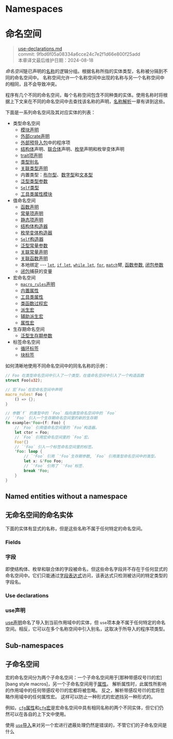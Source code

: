 # Namespaces
# 命名空间

>[use-declarations.md](https://github.com/rust-lang/reference/blob/master/src/names/namespaces.md)\
>commit: 9fbd6f05a08334a6cce24c7e2f1d66e800f25add \
>本章译文最后维护日期：2024-08-18

*命名空间*是已声明的[名称][names]的逻辑分组。根据名称所指的实体类型，名称被分隔到不同的命名空间中。
名称空间允许一个名称空间中出现的名称与另一个名称空间中的相同，且不会导致冲突。

程序有几个不同的命名空间，每个名称空间包含不同种类的实体。使用名称时将根据上下文来在不同的命名空间中去查找该名称的声明，[名称解析][name resolution]一章有讲到这些。

下面是一系列命名空间及其对应实体的列表：

* 类型命名空间
    * [模块声明][Module declarations]
    * [外部crate声明][External crate declarations]
    * [外部预导入包][External crate prelude]中的程序项
    * [结构体][Struct]声明、[联合体][union]声明、[枚举][enum]声明和枚举变体声明
    * [trait项声明][Trait item declarations]
    * [类型别名][Type aliases]
    * [关联类型声明][Associated type declarations]
    * 内置类型：[布尔型][boolean]、[数字型][numeric]和[文本型][textual]
    * [泛型类型参数][Generic type parameters]
    * [`Self`类型][`Self` type]
    * [工具类属性模块][Tool attribute modules]
* 值命名空间
    * [函数声明][Function declarations]
    * [常量项声明][Constant item declarations]
    * [静态项声明][Static item declarations]
    * [结构体构造器][Struct constructors]
    * [枚举变体构造器][Enum variant constructors]
    * [`Self`构造器][`Self` constructors]
    * [泛型常量参数][Generic const parameters]
    * [关联常量声明][Associated const declarations]
    * [关联函数声明][Associated function declarations]
    * 本地绑定 --- [`let`], [`if let`], [`while let`], [`for`], [`match`]臂, [函数参数][function parameters], [闭包参数][closure parameters]
    * [闭包][closure]捕获的变量
* 宏命名空间
    * [`macro_rules`声明][`macro_rules` declarations]
    * [内置属性][Built-in attributes]
    * [工具类属性][Tool attributes]
    * [类函数过程宏][Function-like procedural macros]
    * [派生宏][Derive macros]
    * [辅助派生宏][Derive macro helpers]
    * [属性宏][Attribute macros]
* 生存期命名空间
    * [泛型生存期参数][Generic lifetime parameters]
* 标签命名空间
    * [循环标签][Loop labels]
    * [块标签][Block labels]

如何清晰地使用不同命名空间中的同名名称的示例：

```rust
// Foo 在类型命名空间中引入了一个类型，在值命名空间中引入了一个构造函数
struct Foo(u32);

// 宏`Foo`在宏命名空间中声明
macro_rules! Foo {
    () => {};
}

// 参数`f` 的类型中的 `Foo` 指向类型命名空间中的 `Foo`
// `'Foo` 引入一个生存期命名空间里的新的生存期
fn example<'Foo>(f: Foo) {
    // `Foo` 引用值命名空间里的 `Foo`构造器。
    let ctor = Foo;
    // `Foo` 引用宏命名空间里的 `Foo`宏。
    Foo!{}
    // `'Foo` 引入一个标签命名空间里的标签。
    'Foo: loop {
        // `'Foo` 引用 `'Foo`生存期参数, `Foo` 引用类型命名空间中的类型。
        let x: &'Foo Foo;
        // `'Foo` 引用了 `'Foo`标签.
        break 'Foo;
    }
}
```

## Named entities without a namespace
## 无命名空间的命名实体

下面的实体有显式的名称，但是这些名称不属于任何特定的命名空间。

### Fields
### 字段

即使结构体、枚举和联合体的字段被命名，但这些命名字段并不存在于任何显式的命名空间中。它们只能通过[字段表达式][field expression]访问，该表达式只检测被访问的特定类型的字段名。

### Use declarations
### use声明

[use声明][use declaration]命名了导入到当前作用域中的实体，但 `use`项本身不属于任何特定的命名空间。相反，它可以在多个名称空间中引入别名，这取决于所导入的程序项类型。

## Sub-namespaces
## 子命名空间

宏的命名空间分为两个子命名空间：一个子命名空间用于[那种带感叹号(!)的宏][bang style macros]，另一个子命名空间用于[属性][attributes]。
解析属性时，此属性所影响的作用域中的任何带感叹号(!)的宏都将被忽略。
反之，解析带感叹号(!)的宏将忽略作用域中的任何属性宏。
这样可以防止一种形式的宏遮挡另一种形式的。

例如，[`cfg`属性][`cfg` attribute]和[`cfg`宏][`cfg` macro]是宏命名空间中具有相同名称的两个不同实体，但它们仍然可以在各自的上下文中使用。

使用 [`use`导入][`use` import]来对另一个宏进行遮蔽处理仍然是错误的，不管它们的子命名空间是什么

[`cfg` attribute]: ../conditional-compilation.md#the-cfg-attribute
[`cfg` macro]: ../conditional-compilation.md#the-cfg-macro
[`for`]: ../expressions/loop-expr.md#iterator-loops
[`if let`]: ../expressions/if-expr.md#if-let-expressions
[`let`]: ../statements.md#let-statements
[`macro_rules` declarations]: ../macros-by-example.md
[`match`]: ../expressions/match-expr.md
[`Self` constructors]: ../paths.md#self-1
[`Self` type]: ../paths.md#self-1
[`use` import]: ../items/use-declarations.md
[`while let`]: ../expressions/loop-expr.md#predicate-pattern-loops
[Associated const declarations]: ../items/associated-items.md#associated-constants
[Associated function declarations]: ../items/associated-items.md#associated-functions-and-methods
[Associated type declarations]: ../items/associated-items.md#associated-types
[Attribute macros]: ../procedural-macros.md#attribute-macros
[attributes]: ../attributes.md
[bang-style macros]: ../macros.md
[Block labels]: ../expressions/loop-expr.md#labelled-block-expressions
[boolean]: ../types/boolean.md
[Built-in attributes]: ../attributes.md#built-in-attributes-index
[closure parameters]: ../expressions/closure-expr.md
[closure]: ../expressions/closure-expr.md
[Constant item declarations]: ../items/constant-items.md
[Derive macro helpers]: ../procedural-macros.md#derive-macro-helper-attributes
[Derive macros]: ../procedural-macros.md#derive-macros
[entity]: ../glossary.md#entity
[Enum variant constructors]: ../items/enumerations.md
[enum]: ../items/enumerations.md
[External crate declarations]: ../items/extern-crates.md
[External crate prelude]: preludes.md#extern-prelude
[field expression]: ../expressions/field-expr.md
[Function declarations]: ../items/functions.md
[function parameters]: ../items/functions.md#function-parameters
[Function-like procedural macros]: ../procedural-macros.md#function-like-procedural-macros
[Generic const parameters]: ../items/generics.md#const-generics
[Generic lifetime parameters]: ../items/generics.md
[Generic type parameters]: ../items/generics.md
[Loop labels]: ../expressions/loop-expr.md#loop-labels
[Module declarations]: ../items/modules.md
[name resolution]: name-resolution.md
[names]: ../names.md
[numeric]: ../types/numeric.md
[Static item declarations]: ../items/static-items.md
[Struct constructors]: ../items/structs.md
[Struct]: ../items/structs.md
[textual]: ../types/textual.md
[Tool attribute modules]: ../attributes.md#tool-attributes
[Tool attributes]: ../attributes.md#tool-attributes
[Trait item declarations]: ../items/traits.md
[Type aliases]: ../items/type-aliases.md
[union]: ../items/unions.md
[use declaration]: ../items/use-declarations.md
